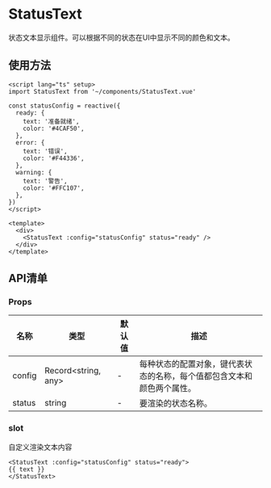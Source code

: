 # StatusText
状态文本显示组件。可以根据不同的状态在UI中显示不同的颜色和文本。

<demo src="./demos/demo.vue" />

## 使用方法
```vue
<script lang="ts" setup>
import StatusText from '~/components/StatusText.vue'

const statusConfig = reactive({
  ready: {
    text: '准备就绪',
    color: '#4CAF50',
  },
  error: {
    text: '错误',
    color: '#F44336',
  },
  warning: {
    text: '警告',
    color: '#FFC107',
  },
})
</script>

<template>
  <div>
    <StatusText :config="statusConfig" status="ready" />
  </div>
</template>
```

## API清单

### Props

| 名称   | 类型                     | 默认值 | 描述                                                         |
| ------ | ------------------------ | ------ | ------------------------------------------------------------ |
| config | Record<string, any> | -   | 每种状态的配置对象，键代表状态的名称，每个值都包含文本和颜色两个属性。 |
| status | string             | -   | 要渲染的状态名称。                                           |

### slot
自定义渲染文本内容
```vue
<StatusText :config="statusConfig" status="ready">
{{ text }}
</StatusText>
```
